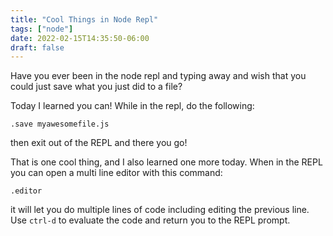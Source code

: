 ```yaml
---
title: "Cool Things in Node Repl"
tags: ["node"]
date: 2022-02-15T14:35:50-06:00
draft: false
---
```


Have you ever been in the node repl and typing away and wish that you could just save what you just did to a file?

Today I learned you can! While in the repl, do the following:

<!--more-->

```
.save myawesomefile.js
```

then exit out of the REPL and there you go!

That is one cool thing, and I also learned one more today. When in the REPL you can open a multi line editor with this command:

```
.editor
```

it will let you do multiple lines of code including editing the previous line. Use `ctrl-d` to evaluate the code and return you to the REPL prompt.
